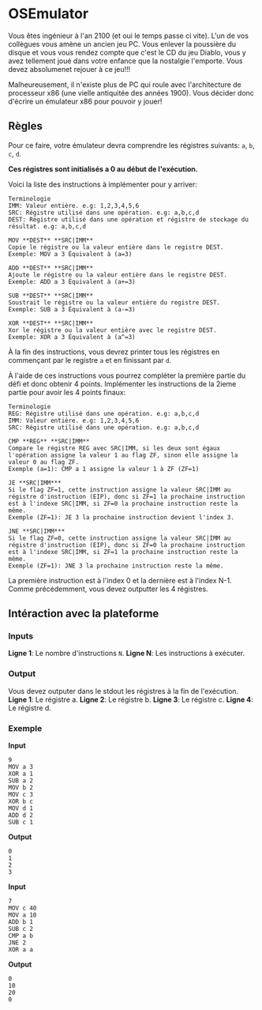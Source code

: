 # OSEmulator
Vous êtes ingénieur à l'an 2100 (et oui le temps passe ci vite). L'un de vos collègues vous amène un ancien jeu PC. Vous enlever la poussière du disque et vous vous rendez compte que c'est le CD du jeu Diablo, vous y avez tellement joué dans votre enfance que la nostalgie l'emporte. Vous devez absolumenet rejouer à ce jeu!!!

Malheureusement, il n'existe plus de PC qui roule avec l'architecture de processeur x86 (une vielle antiquitée des années 1900). Vous décider donc d'écrire un émulateur x86 pour pouvoir y jouer!

## Règles
Pour ce faire, votre émulateur devra comprendre les régistres suivants: `a`, `b`, `c`, `d`.

**Ces régistres sont initialisés a 0 au début de l'exécution.**

Voici la liste des instructions à implémenter pour y arriver:
```
Terminologie
IMM: Valeur entière. e.g: 1,2,3,4,5,6
SRC: Régistre utilisé dans une opération. e.g: a,b,c,d
DEST: Régistre utilisé dans une opération et régistre de stockage du résultat. e.g: a,b,c,d
```

```
MOV **DEST** **SRC|IMM**
Copie le régistre ou la valeur entière dans le registre DEST.
Exemple: MOV a 3 Équivalent à (a=3)
```

```
ADD **DEST** **SRC|IMM**
Ajoute le régistre ou la valeur entière dans le registre DEST.
Exemple: ADD a 3 Équivalent à (a+=3)
```

```
SUB **DEST** **SRC|IMM**
Soustrait le régistre ou la valeur entière du registre DEST.
Exemple: SUB a 3 Équivalent à (a-=3)
```

```
XOR **DEST** **SRC|IMM**
Xor le régistre ou la valeur entière avec le registre DEST.
Exemple: XOR a 3 Équivalent à (a^=3)
```

À la fin des instructions, vous devrez printer tous les régistres en commençant par le registre `a` et en finissant par `d`.

À l'aide de ces instructions vous pourrez compléter la première partie du défi et donc obtenir 4 points. Implémenter les instructions de la 2ieme partie pour avoir les 4 points finaux:
```
Terminologie
REG: Régistre utilisé dans une opération. e.g: a,b,c,d
IMM: Valeur entière. e.g: 1,2,3,4,5,6
SRC: Régistre utilisé dans une opération. e.g: a,b,c,d
```

```
CMP **REG** **SRC|IMM**
Compare le régistre REG avec SRC|IMM, si les deux sont égaux l'opération assigne la valeur 1 au flag ZF, sinon elle assigne la valeur 0 au flag ZF.
Exemple (a=1): CMP a 1 assigne la valeur 1 à ZF (ZF=1)

JE **SRC|IMM***
Si le flag ZF=1, cette instruction assigne la valeur SRC|IMM au régistre d'instruction (EIP), donc si ZF=1 la prochaine instruction est à l'indexe SRC|IMM, si ZF=0 la prochaine instruction reste la même.
Exemple (ZF=1): JE 3 la prochaine instruction devient l'index 3.

JNE **SRC|IMM***
Si le flag ZF=0, cette instruction assigne la valeur SRC|IMM au régistre d'instruction (EIP), donc si ZF=0 la prochaine instruction est à l'indexe SRC|IMM, si ZF=1 la prochaine instruction reste la même.
Exemple (ZF=1): JNE 3 la prochaine instruction reste la même.
```

La première instruction est à l'index 0 et la dernière est à l'index N-1. Comme précédemment, vous devez outputter les 4 régistres.

## Intéraction avec la plateforme
### Inputs
**Ligne 1**: Le nombre d'instructions `N`.
**Ligne N**: Les instructions à exécuter.

### Output
Vous devez outputer dans le stdout les régistres à la fin de l'exécution.
**Ligne 1**: Le régistre a.
**Ligne 2**: Le régistre b.
**Ligne 3**: Le régistre c.
**Ligne 4**: Le régistre d.

### Exemple
**Input**
```
9
MOV a 3
XOR a 1
SUB a 2
MOV b 2
MOV c 3
XOR b c
MOV d 1
ADD d 2
SUB c 1
```
**Output**
```
0
1
2
3
```

**Input**
```
7
MOV c 40
MOV a 10
ADD b 1
SUB c 2
CMP a b
JNE 2
XOR a a
```
**Output**
```
0
10
20
0
```